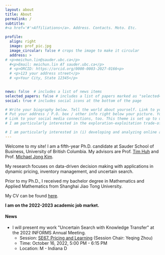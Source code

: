 ```yaml
---
layout: about
title: About
permalink: /
subtitle:  
#<a href='#'>Affiliations</a>. Address. Contacts. Moto. Etc.

profile:
  align: right
  image: prof_pic.jpg
  image_circular: false # crops the image to make it circular 
  address: > 
# <p>meichun.lin@sauder.ubc.ca</p>
  #<p>Email: meichun.lin AT sauder.ubc.ca</p>
  # <p>ORCID: https://orcid.org/0000-0003-2027-0166<p>
  # <p>123 your address street</p>
  # <p>Your City, State 12345</p>
    

news: false  # includes a list of news items
selected_papers: false # includes a list of papers marked as "selected={true}"
social: true # includes social icons at the bottom of the page

# Write your biography below. Tell the world about yourself. Link to your favorite [subreddit](http://reddit.com). You can put a picture in, too. The code is already in, just name your picture `prof_pic.jpg` and put it in the `img/` folder.
# Put your address / P.O. box / other info right below your picture. You can also disable any these elements by editing `profile` property of the YAML header of your `_pages/about.md`. Edit `_bibliography/papers.bib` and Jekyll will render your [publications page](/al-folio/publications/) automatically.
# Link to your social media connections, too. This theme is set up to use [Font Awesome icons](http://fortawesome.github.io/Font-Awesome/) and [Academicons](https://jpswalsh.github.io/academicons/), like the ones below. Add your Facebook, Twitter, LinkedIn, Google Scholar, or just disable all of them.
# I am particularly interested in the exploration-exploitation trade-offs in online learning and decision making. My current work includes (i) developing near-optimal algorithms that balance the trade-offs and (ii) analyzing optimal decisions using tools such as dynamic programming. 

# I am particularly interested in (i) developing and analyzing online algorithms that achieve provably good performance and (ii) modeling and solving sequential decision making problems that involve the exploration-exploitation trade-offs. 
---
```


Welcome to my site! I am a fifth-year Ph.D. candidate at Sauder School of Business, University of British Columbia. My advisors are Prof. [Tim Huh](https://www.sauder.ubc.ca/people/tim-huh) and Prof. [Michael Jong Kim](https://www.sauder.ubc.ca/people/michael-jong-kim). 

My research focuses on data-driven decision making with applications in dynamic pricing, inventory management, and uncertain search. 

Prior to my Ph.D., I received my bachelor degree in Mathematics and Applied Mathematics from Shanghai Jiao Tong University. 

My CV can be found [here](https://www.dropbox.com/s/7aky51z94v1zvtq/MeichunLin_CV.pdf?dl=0). 

**I am on the 2022-2023 academic job market.**

 

#### News

* I will present my work "Uncertain Search with Knowledge Transfer" at the 2022 INFORMS Annual Meeting.
    * Session: [SE67. Pricing and Learning](https://www.abstractsonline.com/pp8/?__hstc=194041586.62cddd3cb35313a877c2e495c65188ab.1661465936108.1662179697222.1662218375917.15&__hssc=194041586.3.1662218375917&__hsfp=3814437345&hsCtaTracking=025ee829-9db5-4f89-95dc-637573ec15db%7Cea016d7d-8b17-4156-8c3b-c1c801f2ba1f#!/10693/session/756) (Session Chair: Yeqing Zhou)
    * Time: October 16, 2022, 5:00 PM - 6:15 PM
    * Location: M - Indiana D


